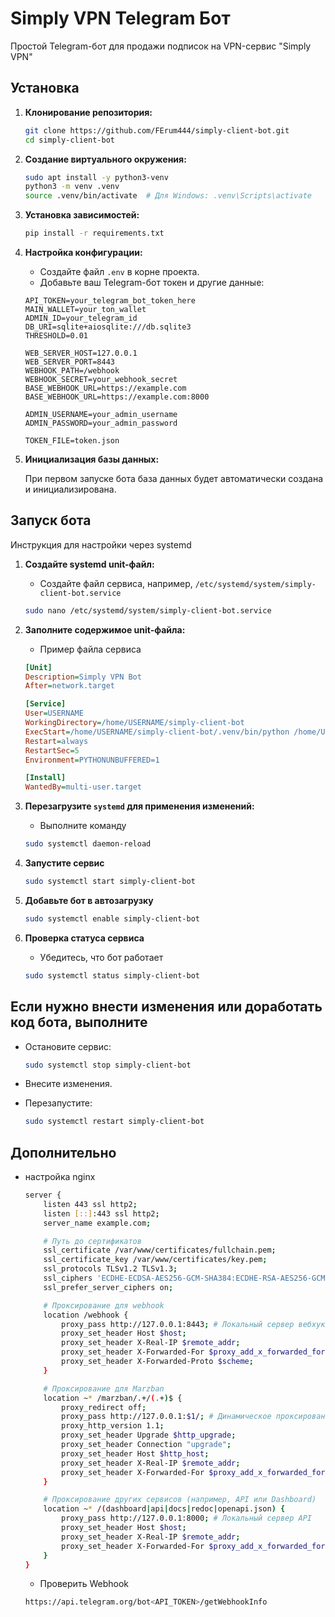 
# Simply VPN Telegram Бот

Простой Telegram-бот для продажи подписок на VPN-сервис "Simply VPN"

## Установка

1. **Клонирование репозитория:**

    ```bash
    git clone https://github.com/FErum444/simply-client-bot.git
    cd simply-client-bot
    ```

2. **Создание виртуального окружения:**

    ```bash
    sudo apt install -y python3-venv 
    python3 -m venv .venv
    source .venv/bin/activate  # Для Windows: .venv\Scripts\activate
    ```

3. **Установка зависимостей:**

    ```bash
    pip install -r requirements.txt
    ```

4. **Настройка конфигурации:**

    - Создайте файл `.env` в корне проекта.
    - Добавьте ваш Telegram-бот токен и другие данные:

    ```env
    API_TOKEN=your_telegram_bot_token_here
    MAIN_WALLET=your_ton_wallet
    ADMIN_ID=your_telegram_id
    DB_URI=sqlite+aiosqlite:///db.sqlite3
    THRESHOLD=0.01

    WEB_SERVER_HOST=127.0.0.1
    WEB_SERVER_PORT=8443
    WEBHOOK_PATH=/webhook
    WEBHOOK_SECRET=your_webhook_secret
    BASE_WEBHOOK_URL=https://example.com
    BASE_WEBHOOK_URL=https://example.com:8000

    ADMIN_USERNAME=your_admin_username
    ADMIN_PASSWORD=your_admin_password

    TOKEN_FILE=token.json
    ```

5. **Инициализация базы данных:**

    При первом запуске бота база данных будет автоматически создана и инициализирована.


## Запуск бота

Инструкция для настройки через systemd

1. **Создайте systemd unit-файл:**

    - Создайте файл сервиса, например, `/etc/systemd/system/simply-client-bot.service`

    ```bash
    sudo nano /etc/systemd/system/simply-client-bot.service
    ```

2. **Заполните содержимое unit-файла:**

    - Пример файла сервиса
        
    ```ini
    [Unit]
    Description=Simply VPN Bot
    After=network.target

    [Service]
    User=USERNAME
    WorkingDirectory=/home/USERNAME/simply-client-bot
    ExecStart=/home/USERNAME/simply-client-bot/.venv/bin/python /home/USERNAME/simply-client-bot/run.py
    Restart=always
    RestartSec=5
    Environment=PYTHONUNBUFFERED=1

    [Install]
    WantedBy=multi-user.target
    ```

3. **Перезагрузите `systemd` для применения изменений:**

    - Выполните команду

    ```bash
    sudo systemctl daemon-reload
    ```

4. **Запустите сервис**

    ```bash
    sudo systemctl start simply-client-bot
    ```

5. **Добавьте бот в автозагрузку**

    ```bash
    sudo systemctl enable simply-client-bot
    ```

6. **Проверка статуса сервиса**

    - Убедитесь, что бот работает

    ```bash
    sudo systemctl status simply-client-bot
    ```


## Если нужно внести изменения или доработать код бота, выполните

- Остановите сервис:

    ```bash
    sudo systemctl stop simply-client-bot
    ```

- Внесите изменения.
- Перезапустите:

    ```bash
    sudo systemctl restart simply-client-bot
    ```

## Дополнительно

- настройка nginx

    ```bash
    server {
        listen 443 ssl http2;
        listen [::]:443 ssl http2;
        server_name example.com;

        # Путь до сертификатов
        ssl_certificate /var/www/certificates/fullchain.pem;
        ssl_certificate_key /var/www/certificates/key.pem;
        ssl_protocols TLSv1.2 TLSv1.3;
        ssl_ciphers 'ECDHE-ECDSA-AES256-GCM-SHA384:ECDHE-RSA-AES256-GCM-SHA384';
        ssl_prefer_server_ciphers on;

        # Проксирование для webhook
        location /webhook {
            proxy_pass http://127.0.0.1:8443; # Локальный сервер вебхука
            proxy_set_header Host $host;
            proxy_set_header X-Real-IP $remote_addr;
            proxy_set_header X-Forwarded-For $proxy_add_x_forwarded_for;
            proxy_set_header X-Forwarded-Proto $scheme;
        }

        # Проксирование для Marzban
        location ~* /marzban/.+/(.+)$ {
            proxy_redirect off;
            proxy_pass http://127.0.0.1:$1/; # Динамическое проксирование портов
            proxy_http_version 1.1;
            proxy_set_header Upgrade $http_upgrade;
            proxy_set_header Connection "upgrade";
            proxy_set_header Host $http_host;
            proxy_set_header X-Real-IP $remote_addr;
            proxy_set_header X-Forwarded-For $proxy_add_x_forwarded_for;
        }

        # Проксирование других сервисов (например, API или Dashboard)
        location ~* /(dashboard|api|docs|redoc|openapi.json) {
            proxy_pass http://127.0.0.1:8000; # Локальный сервер API
            proxy_set_header Host $host;
            proxy_set_header X-Real-IP $remote_addr;
            proxy_set_header X-Forwarded-For $proxy_add_x_forwarded_for;
        }
    }
    ```

    - Проверить Webhook

    ```bash
    https://api.telegram.org/bot<API_TOKEN>/getWebhookInfo
    ```